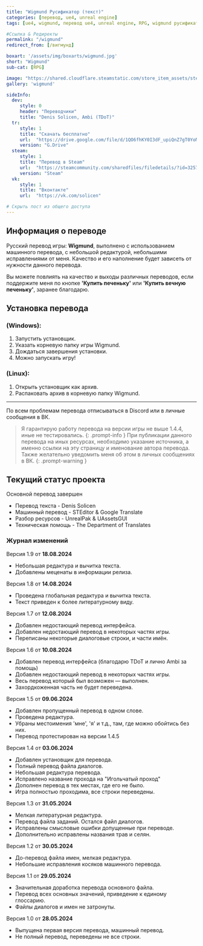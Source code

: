 ```yaml
---
title: "Wigmund Русификатор (текст)"
categories: [перевод, ue4, unreal engine]
tags: [ue4, wigmund, перевод ue4, unreal engine, RPG, wigmund русификатор, wigmund русский язык, wigmund русский, wigmund перевод на русский, wigmund перевод, wigmund русификатор]

#Ссылка & Редиректы
permalink: "/wigmund"
redirect_from: [/вигмунд]

boxart: '/assets/img/boxarts/wigmund.jpg'
short: "Wigmund"
sub-cat: [RPG]

image: "https://shared.cloudflare.steamstatic.com/store_item_assets/steam/apps/1164690/capsule_616x353.jpg?t=1670097130"
gallery: 'wigmund'

sideInfo:
  dev:
     style: 0
     header: "Переводчики"
     title: "Denis Solicen, Ambi (TDoT)"
  tr:
     style: 1
     title: "Скачать бесплатно"
     url:  "https://drive.google.com/file/d/1QO6fhKY0I3dF_upiQnZ7gT0YoMu1f3cO/view"
     version: "G.Drive"
  steam:
     style: 1
     title: "Перевод в Steam"
     url:  "https://steamcommunity.com/sharedfiles/filedetails/?id=3257059113"
     version: "Steam"
  vk:
     style: 1
     title: "Вконтакте"
     url:  "https://vk.com/solicen"

# Скрыть пост из общего доступа
---
```

## Информация о переводе
Русский перевод игры: **Wigmund**, выполнено с использованием машинного перевода, с небольшой редактурой, небольшими исправлениями от меня. Качество и его наполнение будет зависеть от нужности данного перевода.

Вы можете повлиять на качество и выходы различных переводов, если поддержите меня по кнопке **'Купить печеньку'** или **'Купить вечную печеньку'**, заранее благодарю.

## Установка перевода
### (Windows):
1. Запустить установщик.
2. Указать корневую папку игры Wigmund.
3. Дождаться завершения установки.
4. Можно запускать игру!

### (Linux):
1. Открыть установщик как архив.
2. Распаковать архив в корневую папку Wigmund.

---

По всем проблемам перевода отписываться в Discord или в личные сообщения в ВК.
> Я гарантирую работу перевода на версии игры не выше 1.4.4, иные не тестировались. 
{: .prompt-info }
> При публикации данного перевода на иных ресурсах, необходимо указание источника, а именно ссылки на эту страницу и именование автора перевода. Также желательно уведомить меня об этом в личных сообщениях в ВК.
{: .prompt-warning }

## Текущий статус проекта
Основной перевод завершен
* Перевод текста - Denis Solicen
* Машинный перевод - STEditor & Google Translate
* Разбор ресурсов - UnrealPak & UAssetsGUI
* Техническая помощь - The Department of Translates

### Журнал изменений
Версия 1.9 от **18.08.2024**
* Небольшая редактура и вычитка текста.
* Добавлены меценаты в информации релиза.

Версия 1.8 от **14.08.2024**
* Проведена глобальная редактура и вычитка текста.
* Текст приведен к более литературному виду.

Версия 1.7 от **12.08.2024**
* Добавлен недостающий перевод интерфейса.
* Добавлен недостающий перевод в некоторых частях игры.
* Переписаны некоторые диалоговые строки, и части имён.

Версия 1.6 от **10.08.2024**
* Добавлен перевод интерфейса (благодарю TDoT и лично Ambi за помощь)
* Добавлен недостающий перевод в некоторых частях игры.
* Весь перевод который был возможен — выполнен.
* Захордкоженная часть не будет переведена.

Версия 1.5 от **09.06.2024**
* Добавлен пропущенный перевод в одном слове.
* Проведена редактура.
* Убраны местоимения 'мне', 'я' и т.д., там, где можно обойтись без них.
* Перевод протестирован на версии 1.4.5

Версия 1.4 от **03.06.2024**
* Добавлен установщик для перевода.
* Полный перевод файла диалогов.
* Небольшая редактура перевода.
* Исправлено название прохода на "Игольчатый проход"
* Дополнен перевод в тех местах, где его не было.
* Игра полностью проходима, все строки переведены.

Версия 1.3 от **31.05.2024**
* Мелкая литературная редактура.
* Перевод файла заданий. Остался файл диалогов.
* Исправлены смысловые ошибки допущенные при переводе.
* Дополнительно исправлены названия трав и селян.

Версия 1.2 от **30.05.2024**
* До-перевод файла имен, мелкая редактура.
* Небольшие исправления косяков машинного перевода.

Версия 1.1 от **29.05.2024**
* Значительная доработка перевода основного файла.
* Перевод всех основных значений, приведение к единому глоссарию. 
* Файлы диалогов и имен не затронуты.

Версия 1.0 от **28.05.2024** 
* Выпущена первая версия перевода, машинный перевод. 
* Не полный перевод, переведены не все строки.


